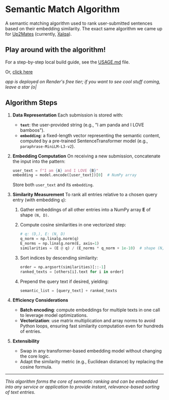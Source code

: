 # Semantic Match Algorithm

A semantic matching algorithm used to rank user-submitted sentences based on their embedding similarity. The exact same algorithm we came up for [Up2Mates](https://github.com/ha-wq/up2mates) (currently, [Xalqa](t.me/xalqauzbot)).

## Play around with the algorithm!

For a step-by-step local build guide, see the [USAGE.md](USAGE.md) file.

Or, [click here](https://semantic-sort.onrender.com/) 

*app is deployed on Render's free tier; if you want to see cool stuff coming, leave a star (o|*

## Algorithm Steps

1. **Data Representation**
   Each submission is stored with:

   * **`text`**: the user-provided string (e.g., "I am panda and I LOVE bamboos").
   * **`embedding`**: a fixed-length vector representing the semantic content, computed by a pre-trained SentenceTransformer model (e.g., `paraphrase-MiniLM-L3-v2`).

2. **Embedding Computation**
   On receiving a new submission, concatenate the input into the pattern:

   ```python
   user_text = f"I am {A} and I LOVE {B}"
   embedding = model.encode([user_text])[0]  # NumPy array
   ```

   Store both `user_text` and its `embedding`.

3. **Similarity Measurement**
   To rank all entries relative to a chosen query entry (with embedding `q`):

   1. Gather embeddings of all other entries into a NumPy array **E** of shape `(N, D)`.
   2. Compute cosine similarities in one vectorized step:

      ```python
      # q: (D,), E: (N, D)
      q_norm = np.linalg.norm(q)
      E_norms = np.linalg.norm(E, axis=1)
      similarities = (E @ q) / (E_norms * q_norm + 1e-10)  # shape (N,)
      ```
   3. Sort indices by descending similarity:

      ```python
      order = np.argsort(similarities)[::-1]
      ranked_texts = [others[i].text for i in order]
      ```
   4. Prepend the query text if desired, yielding:

      ```python
      semantic_list = [query_text] + ranked_texts
      ```

4. **Efficiency Considerations**

   * **Batch encoding**: compute embeddings for multiple texts in one call to leverage model optimizations.
   * **Vectorization**: use matrix multiplication and array norms to avoid Python loops, ensuring fast similarity computation even for hundreds of entries.

5. **Extensibility**

   * Swap in any transformer-based embedding model without changing the core logic.
   * Adapt the similarity metric (e.g., Euclidean distance) by replacing the cosine formula.

---

*This algorithm forms the core of semantic ranking and can be embedded into any service or application to provide instant, relevance-based sorting of text entries.*
